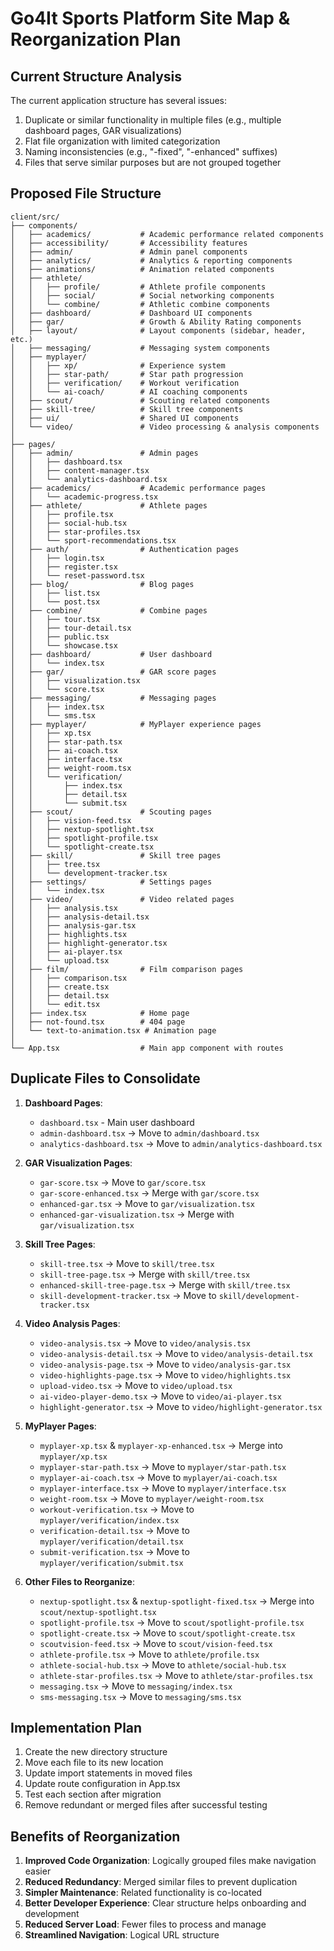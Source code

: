# Go4It Sports Platform Site Map & Reorganization Plan

## Current Structure Analysis

The current application structure has several issues:
1. Duplicate or similar functionality in multiple files (e.g., multiple dashboard pages, GAR visualizations)
2. Flat file organization with limited categorization
3. Naming inconsistencies (e.g., "-fixed", "-enhanced" suffixes)
4. Files that serve similar purposes but are not grouped together

## Proposed File Structure

```
client/src/
├── components/
│   ├── academics/           # Academic performance related components
│   ├── accessibility/       # Accessibility features
│   ├── admin/               # Admin panel components
│   ├── analytics/           # Analytics & reporting components
│   ├── animations/          # Animation related components
│   ├── athlete/
│   │   ├── profile/         # Athlete profile components
│   │   ├── social/          # Social networking components
│   │   └── combine/         # Athletic combine components
│   ├── dashboard/           # Dashboard UI components
│   ├── gar/                 # Growth & Ability Rating components
│   ├── layout/              # Layout components (sidebar, header, etc.)
│   ├── messaging/           # Messaging system components
│   ├── myplayer/
│   │   ├── xp/              # Experience system
│   │   ├── star-path/       # Star path progression
│   │   ├── verification/    # Workout verification
│   │   └── ai-coach/        # AI coaching components
│   ├── scout/               # Scouting related components
│   ├── skill-tree/          # Skill tree components
│   ├── ui/                  # Shared UI components
│   └── video/               # Video processing & analysis components
│
├── pages/
│   ├── admin/               # Admin pages
│   │   ├── dashboard.tsx
│   │   ├── content-manager.tsx
│   │   └── analytics-dashboard.tsx
│   ├── academics/           # Academic performance pages
│   │   └── academic-progress.tsx
│   ├── athlete/             # Athlete pages
│   │   ├── profile.tsx
│   │   ├── social-hub.tsx
│   │   ├── star-profiles.tsx
│   │   └── sport-recommendations.tsx
│   ├── auth/                # Authentication pages
│   │   ├── login.tsx
│   │   ├── register.tsx
│   │   └── reset-password.tsx
│   ├── blog/                # Blog pages
│   │   ├── list.tsx
│   │   └── post.tsx
│   ├── combine/             # Combine pages
│   │   ├── tour.tsx
│   │   ├── tour-detail.tsx
│   │   ├── public.tsx
│   │   └── showcase.tsx
│   ├── dashboard/           # User dashboard
│   │   └── index.tsx
│   ├── gar/                 # GAR score pages
│   │   ├── visualization.tsx
│   │   └── score.tsx
│   ├── messaging/           # Messaging pages
│   │   ├── index.tsx
│   │   └── sms.tsx
│   ├── myplayer/            # MyPlayer experience pages
│   │   ├── xp.tsx
│   │   ├── star-path.tsx
│   │   ├── ai-coach.tsx
│   │   ├── interface.tsx
│   │   ├── weight-room.tsx
│   │   └── verification/
│   │       ├── index.tsx
│   │       ├── detail.tsx
│   │       └── submit.tsx
│   ├── scout/               # Scouting pages
│   │   ├── vision-feed.tsx
│   │   ├── nextup-spotlight.tsx
│   │   ├── spotlight-profile.tsx
│   │   └── spotlight-create.tsx
│   ├── skill/               # Skill tree pages
│   │   ├── tree.tsx
│   │   └── development-tracker.tsx
│   ├── settings/            # Settings pages
│   │   └── index.tsx
│   ├── video/               # Video related pages
│   │   ├── analysis.tsx
│   │   ├── analysis-detail.tsx
│   │   ├── analysis-gar.tsx
│   │   ├── highlights.tsx
│   │   ├── highlight-generator.tsx
│   │   ├── ai-player.tsx
│   │   └── upload.tsx
│   ├── film/                # Film comparison pages
│   │   ├── comparison.tsx
│   │   ├── create.tsx
│   │   ├── detail.tsx
│   │   └── edit.tsx
│   ├── index.tsx            # Home page
│   ├── not-found.tsx        # 404 page
│   └── text-to-animation.tsx # Animation page
│
└── App.tsx                  # Main app component with routes
```

## Duplicate Files to Consolidate

1. **Dashboard Pages**:
   - `dashboard.tsx` - Main user dashboard
   - `admin-dashboard.tsx` -> Move to `admin/dashboard.tsx`
   - `analytics-dashboard.tsx` -> Move to `admin/analytics-dashboard.tsx`

2. **GAR Visualization Pages**:
   - `gar-score.tsx` -> Move to `gar/score.tsx`
   - `gar-score-enhanced.tsx` -> Merge with `gar/score.tsx`
   - `enhanced-gar.tsx` -> Move to `gar/visualization.tsx`
   - `enhanced-gar-visualization.tsx` -> Merge with `gar/visualization.tsx`

3. **Skill Tree Pages**:
   - `skill-tree.tsx` -> Move to `skill/tree.tsx`
   - `skill-tree-page.tsx` -> Merge with `skill/tree.tsx`
   - `enhanced-skill-tree-page.tsx` -> Merge with `skill/tree.tsx`
   - `skill-development-tracker.tsx` -> Move to `skill/development-tracker.tsx`

4. **Video Analysis Pages**:
   - `video-analysis.tsx` -> Move to `video/analysis.tsx`
   - `video-analysis-detail.tsx` -> Move to `video/analysis-detail.tsx`
   - `video-analysis-page.tsx` -> Move to `video/analysis-gar.tsx`
   - `video-highlights-page.tsx` -> Move to `video/highlights.tsx`
   - `upload-video.tsx` -> Move to `video/upload.tsx`
   - `ai-video-player-demo.tsx` -> Move to `video/ai-player.tsx`
   - `highlight-generator.tsx` -> Move to `video/highlight-generator.tsx`

5. **MyPlayer Pages**:
   - `myplayer-xp.tsx` & `myplayer-xp-enhanced.tsx` -> Merge into `myplayer/xp.tsx`
   - `myplayer-star-path.tsx` -> Move to `myplayer/star-path.tsx`
   - `myplayer-ai-coach.tsx` -> Move to `myplayer/ai-coach.tsx`
   - `myplayer-interface.tsx` -> Move to `myplayer/interface.tsx`
   - `weight-room.tsx` -> Move to `myplayer/weight-room.tsx`
   - `workout-verification.tsx` -> Move to `myplayer/verification/index.tsx`
   - `verification-detail.tsx` -> Move to `myplayer/verification/detail.tsx`
   - `submit-verification.tsx` -> Move to `myplayer/verification/submit.tsx`

6. **Other Files to Reorganize**:
   - `nextup-spotlight.tsx` & `nextup-spotlight-fixed.tsx` -> Merge into `scout/nextup-spotlight.tsx`
   - `spotlight-profile.tsx` -> Move to `scout/spotlight-profile.tsx`
   - `spotlight-create.tsx` -> Move to `scout/spotlight-create.tsx`
   - `scoutvision-feed.tsx` -> Move to `scout/vision-feed.tsx`
   - `athlete-profile.tsx` -> Move to `athlete/profile.tsx`
   - `athlete-social-hub.tsx` -> Move to `athlete/social-hub.tsx`
   - `athlete-star-profiles.tsx` -> Move to `athlete/star-profiles.tsx`
   - `messaging.tsx` -> Move to `messaging/index.tsx`
   - `sms-messaging.tsx` -> Move to `messaging/sms.tsx`

## Implementation Plan

1. Create the new directory structure
2. Move each file to its new location
3. Update import statements in moved files
4. Update route configuration in App.tsx
5. Test each section after migration
6. Remove redundant or merged files after successful testing

## Benefits of Reorganization

1. **Improved Code Organization**: Logically grouped files make navigation easier
2. **Reduced Redundancy**: Merged similar files to prevent duplication
3. **Simpler Maintenance**: Related functionality is co-located
4. **Better Developer Experience**: Clear structure helps onboarding and development
5. **Reduced Server Load**: Fewer files to process and manage
6. **Streamlined Navigation**: Logical URL structure